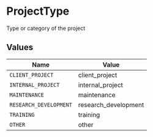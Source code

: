 # ProjectType

Type or category of the project


## Values

| Name                   | Value                  |
| ---------------------- | ---------------------- |
| `CLIENT_PROJECT`       | client_project         |
| `INTERNAL_PROJECT`     | internal_project       |
| `MAINTENANCE`          | maintenance            |
| `RESEARCH_DEVELOPMENT` | research_development   |
| `TRAINING`             | training               |
| `OTHER`                | other                  |